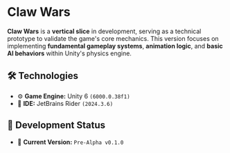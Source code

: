 # Claw Wars  

**Claw Wars** is a **vertical slice** in development, serving as a technical prototype to validate the game's core mechanics. This version focuses on implementing **fundamental gameplay systems**, **animation logic**, and **basic AI behaviors** within Unity's physics engine. 

## 🛠 Technologies  
- ⚙️ **Game Engine:** Unity 6 `(6000.0.38f1)`
- 📝 **IDE:** JetBrains Rider `(2024.3.6)`

## 🚧 Development Status
- 📌 **Current Version:** `Pre-Alpha v0.1.0`
